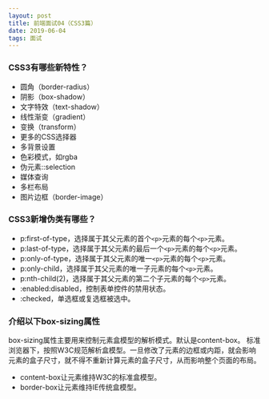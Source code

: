```yaml
---
layout: post
title: 前端面试04（CSS3篇）
date: 2019-06-04
tags: 面试
---
```


### CSS3有哪些新特性？
- 圆角（border-radius）
- 阴影（box-shadow）
- 文字特效（text-shadow）
- 线性渐变（gradient）
- 变换（transform）
- 更多的CSS选择器
- 多背景设置
- 色彩模式，如rgba
- 伪元素::selection
- 媒体查询
- 多栏布局
- 图片边框（border-image）

### CSS3新增伪类有哪些？
- p:first-of-type，选择属于其父元素的首个`<p>`元素的每个`<p>`元素。
- p:last-of-type，选择属于其父元素的最后一个`<p>`元素的每个`<p>`元素。
- p:only-of-type，选择属于其父元素的唯一`<p>`元素的每个`<p>`元素。
- p:only-child，选择属于其父元素的唯一子元素的每个`<p>`元素。
- p:nth-child(2)，选择属于其父元素的第二个子元素的每个`<p>`元素。
- :enabled:disabled，控制表单控件的禁用状态。
- :checked，单选框或复选框被选中。

### 介绍以下box-sizing属性
box-sizing属性主要用来控制元素盒模型的解析模式。默认是content-box。
标准浏览器下，按照W3C规范解析盒模型。一旦修改了元素的边框或内距，就会影响元素的盒子尺寸，就不得不重新计算元素的盒子尺寸，从而影响整个页面的布局。
- content-box让元素维持W3C的标准盒模型。
- border-box让元素维持IE传统盒模型。
